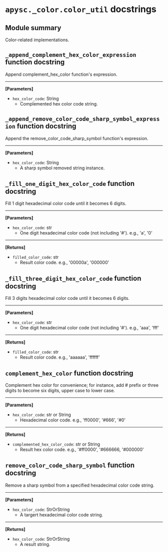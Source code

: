 # `apysc._color.color_util` docstrings

## Module summary

Color-related implementations.

## `_append_complement_hex_color_expression` function docstring

Append complement_hex_color function's expression.<hr>

**[Parameters]**

- `hex_color_code`: String
  - Complemented hex color code string.

## `_append_remove_color_code_sharp_symbol_expression` function docstring

Append the remove_color_code_sharp_symbol function's expression.<hr>

**[Parameters]**

- `hex_color_code`: String
  - A sharp symbol removed string instance.

## `_fill_one_digit_hex_color_code` function docstring

Fill 1 digit hexadecimal color code until it becomes 6 digits.<hr>

**[Parameters]**

- `hex_color_code`: str
  - One digit hexadecimal color code (not including '#'). e.g., 'a', '0'

<hr>

**[Returns]**

- `filled_color_code`: str
  - Result color code. e.g., '00000a', '000000'

## `_fill_three_digit_hex_color_code` function docstring

Fill 3 digits hexadecimal color code until it becomes 6 digits.<hr>

**[Parameters]**

- `hex_color_code`: str
  - One digit hexadecimal color code (not including '#'). e.g., 'aaa', 'fff'

<hr>

**[Returns]**

- `filled_color_code`: str
  - Result color code. e.g., 'aaaaaa', 'ffffff'

## `complement_hex_color` function docstring

Complement hex color for convenience; for instance, add # prefix or three digits to become six digits, upper case to lower case.<hr>

**[Parameters]**

- `hex_color_code`: str or String
  - Hexadecimal color code. e.g., 'ff0000', '#666', '#0'

<hr>

**[Returns]**

- `complemented_hex_color_code`: str or String
  - Result hex color code. e.g., '#ff0000', '#666666, '#000000'

## `remove_color_code_sharp_symbol` function docstring

Remove a sharp symbol from a specified hexadecimal color code string.<hr>

**[Parameters]**

- `hex_color_code`: StrOrString
  - A targert hexadecimal color code string.

<hr>

**[Returns]**

- `hex_color_code`: StrOrString
  - A result string.
